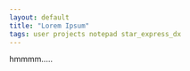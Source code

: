 ```yaml
---
layout: default
title: "Lorem Ipsum"
tags: user projects notepad star_express_dx
---
```


hmmmm.....
